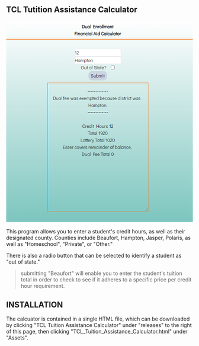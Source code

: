 ## TCL Tutition Assistance Calculator

<p align="center">
  <img src="https://github.com/Kevin-Schnaubelt-Jr/Sara-Calculators/blob/main/FinancialAidCalc.png"/>
</p>





This program allows you to enter a student's credit hours, 
as well as their designated county. Counties include Beaufort, Hampton, Jasper, Polaris, as well as "Homeschool", "Private", or "Other." 

There is also a radio button that can be selected to identify a student as "out of state."

> submitting "Beaufort" will enable you to enter the student's tuition total in order to check to see if it adheres to a specific price per credit hour requirement. 

## INSTALLATION 
The calcuator is contained in a single HTML file, which can be downloaded by clicking "TCL Tuition Assistance Calculator"
under "releases" to the right of this page, then clicking "TCL_Tuition_Assistance_Calculator.html" under "Assets".
